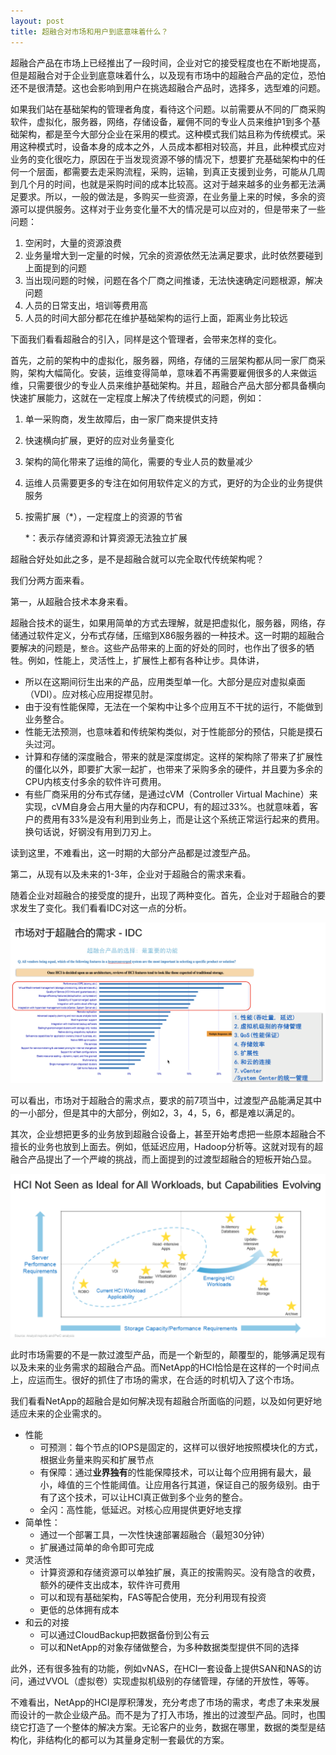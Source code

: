 ```yaml
---
layout: post
title: 超融合对市场和用户到底意味着什么？
---
```


超融合产品在市场上已经推出了一段时间，企业对它的接受程度也在不断地提高，但是超融合对于企业到底意味着什么，以及现有市场中的超融合产品的定位，恐怕还不是很清楚。这也会影响到用户在挑选超融合产品时，选择多，选型难的问题。

如果我们站在基础架构的管理者角度，看待这个问题。以前需要从不同的厂商采购软件，虚拟化，服务器，网络，存储设备，雇佣不同的专业人员来维护1到多个基础架构，都是至今大部分企业在采用的模式。这种模式我们姑且称为传统模式。采用这种模式时，设备本身的成本之外，人员成本都相对较高，并且，此种模式应对业务的变化很吃力，原因在于当发现资源不够的情况下，想要扩充基础架构中的任何一个层面，都需要去走采购流程，采购，运输，到真正支援到业务，可能从几周到几个月的时间，也就是采购时间的成本比较高。这对于越来越多的业务都无法满足要求。所以，一般的做法是，多购买一些资源，在业务量上来的时候，多余的资源可以提供服务。这样对于业务变化量不大的情况是可以应对的，但是带来了一些问题：

1. 空闲时，大量的资源浪费
2. 业务量增大到一定量的时候，冗余的资源依然无法满足要求，此时依然要碰到上面提到的问题
3. 当出现问题的时候，问题在各个厂商之间推诿，无法快速确定问题根源，解决问题
4. 人员的日常支出，培训等费用高
5. 人员的时间大部分都花在维护基础架构的运行上面，距离业务比较远

下面我们看看超融合的引入，同样是这个管理者，会带来怎样的变化。

首先，之前的架构中的虚拟化，服务器，网络，存储的三层架构都从同一家厂商采购，架构大幅简化。安装，运维变得简单，意味着不再需要雇佣很多的人来做运维，只需要很少的专业人员来维护基础架构。并且，超融合产品大部分都具备横向快速扩展能力，这就在一定程度上解决了传统模式的问题，例如：

1. 单一采购商，发生故障后，由一家厂商来提供支持

2. 快速横向扩展，更好的应对业务量变化

3. 架构的简化带来了运维的简化，需要的专业人员的数量减少

4. 运维人员需要更多的专注在如何用软件定义的方式，更好的为企业的业务提供服务

5. 按需扩展（*），一定程度上的资源的节省

   *：表示存储资源和计算资源无法独立扩展

超融合好处如此之多，是不是超融合就可以完全取代传统架构呢？

我们分两方面来看。

第一，从超融合技术本身来看。

超融合技术的诞生，如果用简单的方式去理解，就是把虚拟化，服务器，网络，存储通过软件定义，分布式存储，压缩到X86服务器的一种技术。这一时期的超融合要解决的问题是，`整合`。这些产品带来的上面的好处的同时，也作出了很多的牺牲。例如，性能上，灵活性上，扩展性上都有各种让步。具体讲，

- 所以在这期间衍生出来的产品，应用类型单一化。大部分是应对虚拟桌面（VDI）。应对核心应用捉襟见肘。
- 由于没有性能保障，无法在一个架构中让多个应用互不干扰的运行，不能做到业务整合。
- 性能无法预测，也意味着和传统架构类似，对于性能部分的预估，只能是摸石头过河。
- 计算和存储的深度融合，带来的就是深度绑定。这样的架构除了带来了扩展性的僵化以外，即要扩大家一起扩，也带来了采购多余的硬件，并且要为多余的CPU内核支付多余的软件许可费用。
- 有些厂商采用的分布式存储，是通过cVM（Controller Virtual Machine）来实现，cVM自身会占用大量的内存和CPU，有的超过33%。也就意味着，客户的费用有33%是没有利用到业务上，而是让这个系统正常运行起来的费用。换句话说，好钢没有用到刀刃上。

读到这里，不难看出，这一时期的大部分产品都是过渡型产品。

第二，从现有以及未来的1-3年，企业对于超融合的需求来看。

随着企业对超融合的接受度的提升，出现了两种变化。首先，企业对于超融合的要求发生了变化。我们看看IDC对这一点的分析。

![HCI3](../img/NTAP/HCI3.png)

可以看出，市场对于超融合的需求点，要求的前7项当中，过渡型产品能满足其中的一小部分，但是其中的大部分，例如2，3，4，5，6，都是难以满足的。

其次，企业想把更多的业务放到超融合设备上，甚至开始考虑把一些原本超融合不擅长的业务也放到上面去。例如，低延迟应用，Hadoop分析等。这就对现有的超融合产品提出了一个严峻的挑战，而上面提到的过渡型超融合的短板开始凸显。



![HCI2](../img/NTAP/HCI2.png)

此时市场需要的不是一款过渡型产品，而是一个新型的，颠覆型的，能够满足现有以及未来的业务需求的超融合产品。而NetApp的HCI恰恰是在这样的一个时间点上，应运而生。很好的抓住了市场的需求，在合适的时机切入了这个市场。

我们看看NetApp的超融合是如何解决现有超融合所面临的问题，以及如何更好地适应未来的企业需求的。

- 性能
  - 可预测：每个节点的IOPS是固定的，这样可以很好地按照模块化的方式，根据业务量来购买和扩展节点
  - 有保障：通过**业界独有**的性能保障技术，可以让每个应用拥有最大，最小，峰值的三个性能阈值。让应用各行其道，保证自己的服务级别。由于有了这个技术，可以让HCI真正做到多个业务的整合。
  - 全闪：高性能，低延迟。对核心应用提供更好地支撑
- 简单性：
  - 通过一个部署工具，一次性快速部署超融合（最短30分钟）
  - 扩展通过简单的命令即可完成
- 灵活性
  - 计算资源和存储资源可以单独扩展，真正的按需购买。没有隐含的收费，额外的硬件支出成本，软件许可费用
  - 可以和现有基础架构，FAS等配合使用，充分利用现有投资
  - 更低的总体拥有成本
- 和云的对接
  - 可以通过CloudBackup把数据备份到公有云
  - 可以和NetApp的对象存储做整合，为多种数据类型提供不同的选择

此外，还有很多独有的功能，例如vNAS，在HCI一套设备上提供SAN和NAS的访问，通过VVOL（虚拟卷）实现虚拟机级别的存储管理，存储的开放性，等等。

不难看出，NetApp的HCI是厚积薄发，充分考虑了市场的需求，考虑了未来发展而设计的一款企业级产品。而不是为了打入市场，推出的过渡型产品。同时，也围绕它打造了一个整体的解决方案。无论客户的业务，数据在哪里，数据的类型是结构化，非结构化的都可以为其量身定制一套最优的方案。



